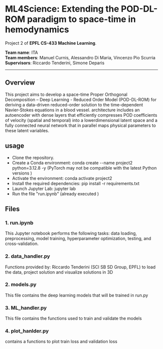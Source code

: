 # ML4Science: Extending the POD-DL-ROM paradigm to space-time in hemodynamics
Project 2 of **EPFL CS-433 Machine Learning**.

**Team name**: ITA  
**Team members**: Manuel Curnis, Alessandro Di Maria, Vincenzo Pio Scurria  
**Supervisors**: Riccardo Tenderini, Simone Deparis


---

## Overview
This project aims to develop a space-time Proper Orthogonal
Decomposition – Deep Learning - Reduced Order Model (POD-DL-ROM) for deriving a data-driven reduced-order solution to the time-dependent Navier-Stokes equations in a blood vessel.
architecture includes an autoencoder with dense layers that efficiently compresses POD coefficients of velocity (spatial and temporal) into a lowerdimensional latent space and a fully connected neural network
that in parallel maps physical parameters to these latent variables.

## usage
- Clone the repository.
- Create a Conda environment: conda create --name project2 python=3.12.8 -y (PyTorch may not be compatible with the latest Python  versions )
- Activate the environment: conda activate project2
- Install the required dependencies: pip install -r requirements.txt
- Launch Jupyter Lab: jupyter lab
- Run the file "run.ipynb" (already executed )

## Files

### 1. run.ipynb

This Jupyter notebook  performs the following tasks: data loading, preprocessing, model training, hyperparameter optimization, testing, and cross-validation.

### 2. data_handler.py
Functions provided by: Riccardo Tenderini (SCI SB SD Group, EPFL) to load the data, project solution and visualize solutions in 3D

### 2. models.py
This file contains the deep learning models that will be trained in run.py

### 3. ML_handler.py
This file contains the functions used to train and validate the models

### 4. plot_hanlder.py
contains a functions to plot train loss and validation loss






